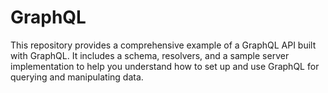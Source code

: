 # GraphQL
This repository provides a comprehensive example of a GraphQL API built with GraphQL. It includes a schema, resolvers, and a sample server implementation to help you understand how to set up and use GraphQL for querying and manipulating data.
